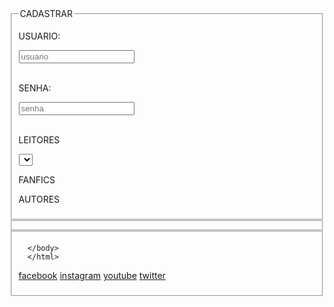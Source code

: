<html>
  <head>
    <title>RESENHASDAGII </title>
  </head>
  <style>
    body{ 
background-color:write; 
color:#FFF00; 
front-family:arial;
}
  </style>
<body>
  <fieldset>
<legend>CADASTRAR</legend>
    <p>USUARIO:</p><input type="text"
                     placeholder="usuario"><br><br>
    <p>SENHA:</p><input type="password"
                   placeholder="senha"><br><br>
    <p>LEITORES</p>
  <select>
     <p<opition>LIVROS</opition></select></p>
    <p<opition>FANFICS</opition></select></p>
   <p<opition>AUTORES</opition></select></p>
  </select>
    
  </fieldset>
  <legend></legend>
  <fieldset>

</fieldset>
<legend></legend>
    <fieldset>
    </body>
    </html>

      </body>
      </html>
  <a href="https://www.facebook.com/">facebook</a>
    <a href="https://www.instagram.com/">instagram</a>
    <a href="https://www.youtube.com/">youtube</a>
    <a href="https://twitter.com/i/flow/signup">twitter</a>
</body>
</html>
